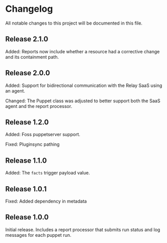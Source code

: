 # Changelog

All notable changes to this project will be documented in this file.

## Release 2.1.0

Added: Reports now include whether a resource had a corrective change and its containment path.

## Release 2.0.0

Added: Support for bidirectional communication with the Relay SaaS using an
agent.

Changed: The Puppet class was adjusted to better support both the SaaS agent and the report processor.

## Release 1.2.0

Added: Foss puppetserver support.

Fixed: Pluginsync pathing

## Release 1.1.0

Added: The `facts` trigger payload value.

## Release 1.0.1

Fixed: Added dependency in metadata

## Release 1.0.0

Initial release. Includes a report processor that submits run status and log
messages for each puppet run.
